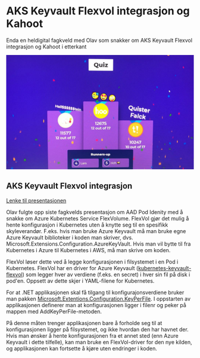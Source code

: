 # AKS Keyvault Flexvol integrasjon og Kahoot

Enda en heldigital fagkveld med Olav som snakker om AKS Keyvault Flexvol integrasjon og Kahoot i etterkant

![Fagkveld](https://github.com/novanet/fagkvelder/blob/master/docs/20200429/content/IMG_7832.jpg)

## AKS Keyvault Flexvol integrasjon

[Lenke til presentasjonen](https://github.com/novanet/fagkvelder/tree/master/docs/20200429/content/missing.pdf)

Olav fulgte opp siste fagkvelds presentasjon om AAD Pod Idenity med å snakke om Azure Kubernetes Service FlexVolume. FlexVol gjør det mulig å hente konfigurasjon i Kubernetes uten å knytte seg til en spesifikk skyleverandør. F.eks. hvis man bruke Azure Keyvault må man bruke egne Azure Keyvault biblioteker i koden man skriver, dvs. Microsoft.Extensions.Configuration.AzureKeyVault. Hvis man vil bytte til fra Kubernetes i Azure til Kubernetes i AWS, må man skrive om koden.

FlexVol løser dette ved å legge konfigurasjonen i filsystemet i en Pod i Kubernetes. FlexVol har en driver for Azure Keyvault ([kubernetes-keyvault-flexvol](https://github.com/Azure/kubernetes-keyvault-flexvol)) som legger hver av verdiene (f.eks. en secret) i hver sin fil på disk i pod'en. Oppsett av dette skjer i YAML-filene for Kubernetes.

For at .NET applikasjonen skal få tilgang til konfigurajonsverdiene bruker man pakken [Microsoft.Extentions.Configuration.KeyPerFile](https://www.nuget.org/packages/Microsoft.Extensions.Configuration.KeyPerFile/). I oppstarten av applikasjonen definerer man at konfigurasjonen ligger i filenr og peker på mappen med AddKeyPerFile-metoden.

På denne måten trenger applikasjonen bare å forholde seg til at konfigurasjonen ligger på filsystemet, og ikke hvordan den har havnet der. Hvis man ønsker å hente konfigurasjonen fra et annet sted (enn Azure Keyvault i dette tilfelle), kan man bruke en FlexVol-driver for den nye kilden, og applikasjonen kan fortsette å kjøre uten endringer i koden.

